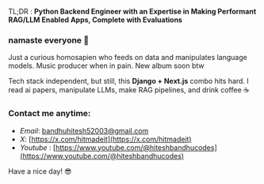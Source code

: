 TL;DR : **Python Backend Engineer with an Expertise in Making Performant RAG/LLM Enabled Apps, Complete with Evaluations**

### namaste everyone 👋

Just a curious homosapien who feeds on data and manipulates language models. Music producer when in pain. New album soon btw    

Tech stack independent, but still, this **Django + Next.js** combo hits hard. I read ai papers, manipulate LLMs, make RAG pipelines, and drink coffee ☕

### Contact me anytime:

- *Email*: [bandhuhitesh52003@gmail.com](mailto:bandhuhitesh52003@gmail.com)           
- *X*: [https://x.com/hitmadeit](https://x.com/hitmadeit)
- *Youtube* : [https://www.youtube.com/@hiteshbandhucodes](https://www.youtube.com/@hiteshbandhucodes)

Have a nice day! 😎
